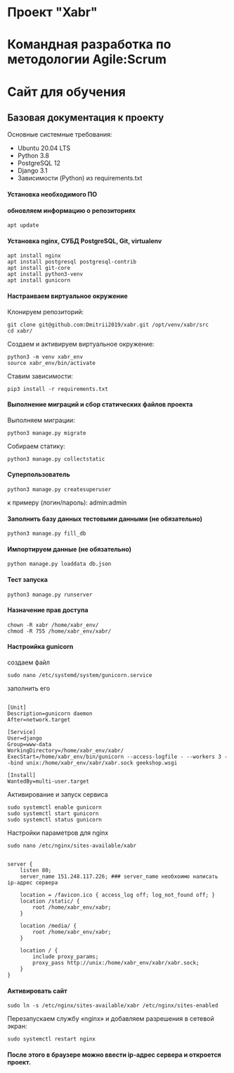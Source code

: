 # Проект "Xabr"
# Командная разработка по методологии Agile:Scrum
# Сайт для обучения

## Базовая документация к проекту

Основные системные требования:

* Ubuntu 20.04 LTS
* Python 3.8
* PostgreSQL 12
* Django 3.1
* Зависимости (Python) из requirements.txt

#### Установка необходимого ПО
#### обновляем информацию о репозиториях
```
apt update
```
#### Установка nginx, СУБД PostgreSQL, Git, virtualenv
```
apt install nginx
apt install postgresql postgresql-contrib
apt install git-core
apt install python3-venv
apt install gunicorn
```
#### Настраиваем виртуальное окружение
Клонируем репозиторий:
```
git clone git@github.com:Dmitrii2019/xabr.git /opt/venv/xabr/src
cd xabr/
```
Создаем и активируем виртуальное окружение:
```
python3 -m venv xabr_env
source xabr_env/bin/activate
```
Ставим зависимости:
```
pip3 install -r requirements.txt
```
#### Выполнение миграций и сбор статических файлов проекта
Выполняем миграции:
```
python3 manage.py migrate
```
Собираем статику:
```
python3 manage.py collectstatic
```
#### Суперпользователь
```
python3 manage.py createsuperuser
```
к примеру (логин/пароль): admin:admin
#### Заполнить базу данных тестовыми данными (не обязательно)
```
python3 manage.py fill_db

```
#### Импортируем данные (не обязательно)
```
python manage.py loaddata db.json
```
#### Тест запуска
```
python3 manage.py runserver
```
#### Назначение прав доступа
```
chown -R xabr /home/xabr_env/
chmod -R 755 /home/xabr_env/xabr/
```
####  Настроийка gunicorn
создаем файл
```
sudo nano /etc/systemd/system/gunicorn.service
```
заполнить его
```

[Unit]
Description=gunicorn daemon
After=network.target

[Service]
User=django
Group=www-data
WorkingDirectory=/home/xabr_env/xabr/
ExecStart=/home/xabr_env/bin/gunicorn --access-logfile - --workers 3 --bind unix:/home/xabr_env/xabr/xabr.sock geekshop.wsgi

[Install]
WantedBy=multi-user.target

```
Активирование и запуск сервиса

```
sudo systemctl enable gunicorn
sudo systemctl start gunicorn
sudo systemctl status gunicorn
```
Настройки параметров для nginx
```
sudo nano /etc/nginx/sites-available/xabr


server {
    listen 80;
    server_name 151.248.117.226; ### server_name необхоимо написать ip-адрес сервера

    location = /favicon.ico { access_log off; log_not_found off; }
    location /static/ {
        root /home/xabr_env/xabr;
    }

    location /media/ {
        root /home/xabr_env/xabr;
    }

    location / {
        include proxy_params;
        proxy_pass http://unix:/home/xabr_env/xabr/xabr.sock;
    }
}

```
#### Активировать сайт
```
sudo ln -s /etc/nginx/sites-available/xabr /etc/nginx/sites-enabled
```
Перезапускаем службу «nginx» и добавляем разрешения в сетевой экран:
```
sudo systemctl restart nginx
```
#### После этого в браузере можно ввести ip-адрес сервера и откроется проект.